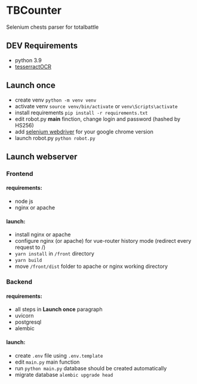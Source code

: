 # TBCounter

Selenium chests parser for totalbattle

## DEV Requirements

- python 3.9
- [tesserractOCR](https://github.com/tesseract-ocr/tesseract)

## Launch once 

- create venv `python -m venv venv`
- activate venv `source venv/bin/activate` or `venv\Scripts\activate`
- install requirements `pip install -r requirements.txt`
- edit robot.py **main** finction, change login and password (hashed by HS256)
- add [selenium webdriver](https://chromedriver.chromium.org/downloads) for your google chrome version
- launch robot.py `python robot.py`

## Launch webserver

### Frontend

#### requirements:

- node js
- nginx or apache

#### launch:

- install nginx or apache
- configure nginx (or apache) for vue-router history mode (redirect every request to /)
- `yarn install` in `/front` directory
- `yarn build`
- move `/front/dist` folder to apache or nginx working directory

### Backend

#### requirements:

- all steps in **Launch once** paragraph
- uvicorn
- postgresql
- alembic

#### launch:

- create `.env` file using `.env.template` 
- edit `main.py` main function
- run `python main.py`
database should be created automatically
- migrate database `alembic upgrade head`
